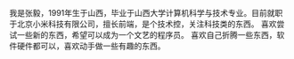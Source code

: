 我是张毅，1991年生于山西，毕业于山西大学计算机科学与技术专业。目前就职于北京小米科技有限公司，擅长前端，是个技术控，关注科技类的东西。
喜欢尝试一些新的东西，希望可以成为一个文艺的程序员。
喜欢自己折腾一些东西，软件硬件都可以，喜欢动手做一些有趣的东西。